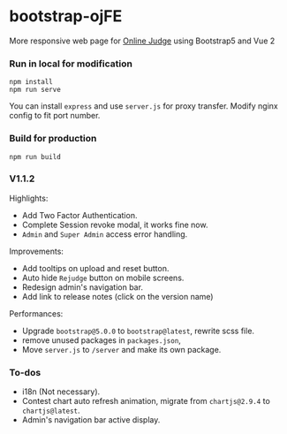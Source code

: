 # bootstrap-ojFE

More responsive web page for [Online Judge](https://github.com/QingdaoU/OnlineJudge) using Bootstrap5 and Vue 2

### Run in local for modification
```
npm install
npm run serve
```
You can install `express` and use `server.js` for proxy transfer.
Modify nginx config to fit port number.

### Build for production
```
npm run build
```

### V1.1.2

Highlights: 
- Add Two Factor Authentication.
- Complete Session revoke modal, it works fine now.
- `Admin` and `Super Admin` access error handling.

Improvements: 
- Add tooltips on upload and reset button.
- Auto hide `Rejudge` button on mobile screens.
- Redesign admin's navigation bar.
- Add link to release notes (click on the version name)

Performances: 
- Upgrade `bootstrap@5.0.0` to `bootstrap@latest`, rewrite scss file.
- remove unused packages in `packages.json`,
- Move `server.js` to `/server` and make its own package.

### To-dos
- i18n (Not necessary).
- Contest chart auto refresh animation, migrate from `chartjs@2.9.4` to `chartjs@latest`.
- Admin's navigation bar active display.